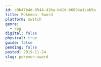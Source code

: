 ```yaml
---
id: c0b47b4d-9544-41ba-b41d-b6094a1cab5a
title: Pokémon: Sword
platform: switch
genre:
  - rpg
digital: false
physical: true
guide: false
pending: false
posted: 2019-11-24
slug: pokemon-sword
---
```

